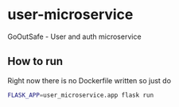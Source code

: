 # user-microservice
GoOutSafe - User and auth microservice

## How to run

Right now there is no Dockerfile written so just do

```bash
FLASK_APP=user_microservice.app flask run
```

